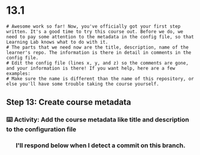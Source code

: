   # 13.1
    # Awesome work so far! Now, you've officially got your first step written. It's a good time to try this course out. Before we do, we need to pay some attention to the metadata in the config file, so that Learning Lab knows what to do with it. 
    # The parts that we need now are the title, description, name of the learner's repo. The information is there in detail in comments in the config file. 
    # Edit the config file (lines x, y, and z) so the comments are gone, and your information is there! If you want help, here are a few examples:
    # Make sure the name is different than the name of this repository, or else you'll have some trouble taking the course yourself.

## Step 13: Create course metadata

### :keyboard: Activity: Add the course metadata like title and description to the configuration file

<h3 align="center">I'll respond below when I detect a commit on this branch.</h3>
